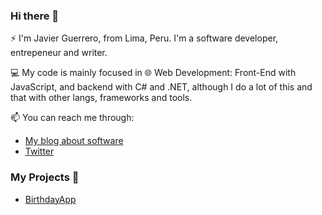 ### Hi there 👋

⚡ I'm Javier Guerrero, from Lima, Peru. I'm a software developer, entrepeneur and writer.

💻 My code is mainly focused in 🌐 Web Development: Front-End with JavaScript, and backend with C# and .NET, although I do a lot of this and that with other langs, frameworks and tools.

📫 You can reach me through:
- [My blog about software](https://javierguerrerodev.blogspot.com/)
- [Twitter](https://twitter.com/neo_jagp)


### My Projects 🔭
- [BirthdayApp](https://github.com/javierguerrero/BirthdayApp)



<!--
**javierguerrero/javierguerrero** is a ✨ _special_ ✨ repository because its `README.md` (this file) appears on your GitHub profile.

Here are some ideas to get you started:

- 🔭 I’m currently working on ...
- 🌱 I’m currently learning ...
- 👯 I’m looking to collaborate on ...
- 🤔 I’m looking for help with ...
- 💬 Ask me about ...
- 📫 How to reach me: ...
- 😄 Pronouns: ...
- ⚡ Fun fact: ...
-->

